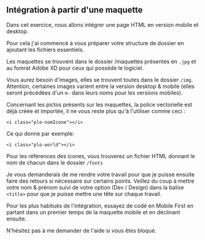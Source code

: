 ## Intégration à partir d'une maquette
Dans cet exercice, nous allons intégrer une page HTML en version mobile et desktop.

Pour cela j'ai commencé à vous préparer votre structure de dossier en ajoutant les fichiers essentiels.

Les maquettes se trouvent dans le dossier /maquettes présentes en `.jpg` et au fomrat Adobe XD pour ceux qui possède le logiciel.

Vous aurez besoin d'images, elles se trouvent toutes dans le dossier `/img`. Attention, certaines images varient entre la version desktop & mobile 
(elles seront précédées d'un `m-` dans leurs noms pour les versions mobiles).

Concernant les pictos présents sur les maquettes, la police vectorielle est déjà créée et importée, il ne vous reste plus qu'à l'utiliser comme ceci :

    <i class="plo-nomIcone"></i>

Ce qui donne par exemple: 

    <i class="plo-world"></i>
    
Pour les références des icones, vous trouverez un fichier HTML donnant le nom de chacun dans le dossier `/fonts`

Je vous demanderais de me rendre votre travail pour que je puisse ensuite faire des retours si nécessaire sur certains points.
Veillez du coup à mettre votre nom & prénom suivi de votre option (Dev / Design) dans la balise `<title>` pour que je puisse mettre une tête sur chaque travail.

Pour les plus habitués de l'intégration, essayez de codé en Mobile First en partant dans un premier temps de la maquette mobile et en déclinant ensuite.

N'hésitez pas à me demander de l'aide si vous êtes bloqué.